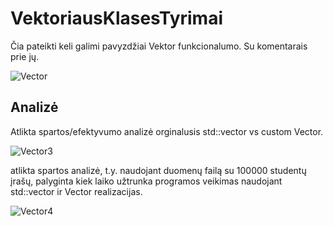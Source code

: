 # VektoriausKlasesTyrimai

Čia pateikti keli galimi pavyzdžiai Vektor funkcionalumo. Su komentarais prie jų.

![Vector](https://user-images.githubusercontent.com/92160605/169839826-dd7e4f5b-5858-4f66-8000-f204497f2b1e.png)

## Analizė ##

Atlikta spartos/efektyvumo analizė orginalusis std::vector vs custom Vector. 

![Vector3](https://user-images.githubusercontent.com/92160605/169841464-e0b6617e-1ce6-4ba5-8cd2-9f4642429db3.png)

atlikta spartos analizė, t.y. naudojant duomenų failą su 100000 studentų įrašų, palyginta kiek laiko užtrunka programos veikimas naudojant std::vector ir Vector realizacijas.

![Vector4](https://user-images.githubusercontent.com/92160605/169841484-43887455-b804-471e-b55d-28684d227025.png)
